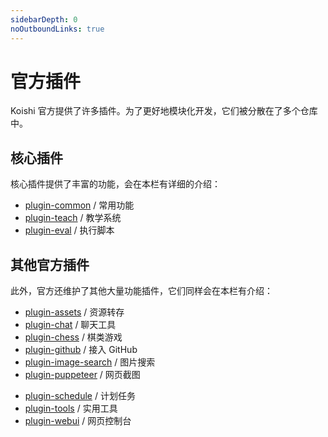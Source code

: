```yaml
---
sidebarDepth: 0
noOutboundLinks: true
---
```


# 官方插件

Koishi 官方提供了许多插件。为了更好地模块化开发，它们被分散在了多个仓库中。

## 核心插件

核心插件提供了丰富的功能，会在本栏有详细的介绍：

- [plugin-common](./common/) / 常用功能
- [plugin-teach](./teach/) / 教学系统
- [plugin-eval](./eval/) / 执行脚本

## 其他官方插件

此外，官方还维护了其他大量功能插件，它们同样会在本栏有介绍：

- [plugin-assets](./other/assets.md) / 资源转存
- [plugin-chat](./other/chat.md) / 聊天工具
- [plugin-chess](./other/chess.md) / 棋类游戏
- [plugin-github](./other/github.md) / 接入 GitHub
- [plugin-image-search](./other/image-search.md) / 图片搜索
- [plugin-puppeteer](./other/puppeteer.md) / 网页截图
<!-- - [plugin-rss](./other/rss.md) / 订阅 RSS -->
- [plugin-schedule](./other/schedule.md) / 计划任务
- [plugin-tools](./other/tools.md) / 实用工具
- [plugin-webui](./other/webui.md) / 网页控制台
